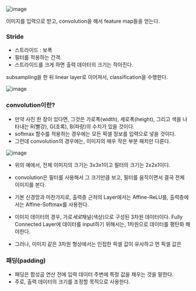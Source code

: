 ![image](https://user-images.githubusercontent.com/15938354/175475132-66f3ee6d-c341-47ea-95c7-e54ae5debe2e.png)


이미지를 입력으로 받고, convolution을 해서 feature map들을 얻는다.

### Stride 
- 스트라이드 : 보폭
- 필터를 적용하는 간격.
- 스트라이드를 크게 하면 출력 데이터의 크기는 작아진다. 

subsampling을 한 뒤 linear layer로 이어져서, classification을 수행한다.


![image](https://user-images.githubusercontent.com/15938354/175477871-81f8bde5-2cb3-4c9d-9867-cf2484c40b18.png)

### convolution이란? 
- 만약 사진 한 장이 있다면, 그것은 가로폭(width), 세로폭(height), 그리고 색을 나타내는 R(빨강), G(초록), B(파랑)의 수치가 있을 것이다.
- softmax 함수를 적용하는 경우에는 모든 픽셀 정보를 입력으로 넣을 것이다.
- 그런데 convolution의 경우에는, 이미지의 매우 작은 부분 패치만 다룬다. 


![image](https://user-images.githubusercontent.com/15938354/175478511-8314e840-fb75-4674-9807-082900126862.png)

- 위의 예에서, 전체 이미지의 크기는 3x3x1이고 필터의 크기는 2x2x1이다.
- convolution은 필터를 사용해서 그 크기만큼 보고, 필터를 움직이면서 결국 전체 이미지를 본다. 

- 기본 신경망과 마찬가지로, 출력층 근처의 Layer에서는 Affine-ReLU를, 출력층에서는 Affine-Softmax를 사용한다. 
- 이미지 데이터의 경우, 가로*세로*채널(색상)으로 구성된 3차원 데이터이다. Fully Connected Layer에 데이터를 input하기 위해서는, 1차원으로 데이터를 평탄화 해야한다.
- 그러나, 이미지 같은 3차원 형상에서는 인접한 픽셀 값이 유사하고 먼 픽셀 값은 


### 패딩(padding)
- 패딩은 합성곱 연산 전에 입력 데이터 주변에 특정 값을 채우는 것을 말한다.
- 주로, 출력 데이터의 크기를 조정할 목적으로 사용한다.
